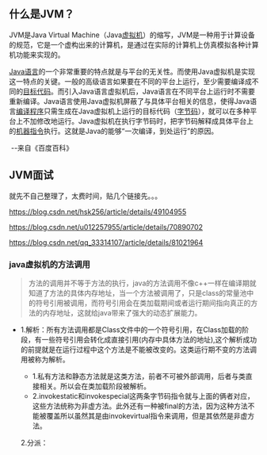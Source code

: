 ## 什么是JVM？

JVM是Java Virtual Machine（Java[虚拟机](https://baike.baidu.com/item/%E8%99%9A%E6%8B%9F%E6%9C%BA)）的缩写，JVM是一种用于计算设备的规范，它是一个虚构出来的计算机，是通过在实际的计算机上仿真模拟各种计算机功能来实现的。

[Java语言](https://baike.baidu.com/item/Java%E8%AF%AD%E8%A8%80)的一个非常重要的特点就是与平台的无关性。而使用Java虚拟机是实现这一特点的关键。一般的高级语言如果要在不同的平台上运行，至少需要编译成不同的[目标代码](https://baike.baidu.com/item/%E7%9B%AE%E6%A0%87%E4%BB%A3%E7%A0%81/9407934)。而引入Java语言虚拟机后，Java语言在不同平台上运行时不需要重新编译。Java语言使用Java虚拟机屏蔽了与具体平台相关的信息，使得Java语言[编译程序](https://baike.baidu.com/item/%E7%BC%96%E8%AF%91%E7%A8%8B%E5%BA%8F/8290180)只需生成在Java虚拟机上运行的目标代码（[字节码](https://baike.baidu.com/item/%E5%AD%97%E8%8A%82%E7%A0%81/9953683)），就可以在多种平台上不加修改地运行。Java虚拟机在执行字节码时，把字节码解释成具体平台上的[机器指令](https://baike.baidu.com/item/%E6%9C%BA%E5%99%A8%E6%8C%87%E4%BB%A4/8553126)执行。这就是Java的能够“一次编译，到处运行”的原因。

​																		--来自《百度百科》

## JVM面试

就先不自己整理了，太费时间，贴几个链接先。。。

https://blog.csdn.net/hsk256/article/details/49104955

https://blog.csdn.net/u012257955/article/details/70890702

https://blog.csdn.net/qq_33314107/article/details/81021964



### java虚拟机的方法调用

> 方法的调用并不等于方法的执行，java的方法调用不像c++一样在编译期就知道了方法的具体内存地址，当一个方法被调用了，只是class的常量池中的符号引用被调用，而符号引用会在类加载期间或者运行期间指向真正的方法的内存地址，这就给java带来了强大的动态扩展能力。

- 1.解析：所有方法调用都是Class文件中的一个符号引用，在Class加载的阶段，有一些符号引用会转化成直接引用(内存中具体方法的地址),这个解析成功的前提就是在运行过程中这个方法是不能被改变的。这类运行期不变的方法调用被称为解析。 

  - 1.私有方法和静态方法就是这类方法，前者不可被外部调用，后者与类直接相关。所以会在类加载阶段被解析。
  - 2.invokestatic和invokespecial这两条字节码指令就与上面的俩者对应，这些方法统称为非虚方法。此外还有一种被final的方法，因为这种方法不能被覆盖所以虽然其是由invokevirtual指令来调用，但是其依然是非虚方法。

  2.分派：

